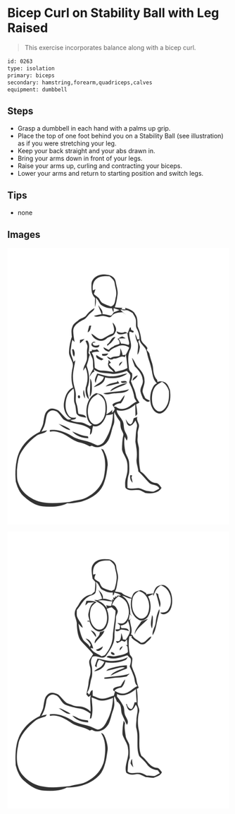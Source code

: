 # Bicep Curl on Stability Ball with Leg Raised
> This exercise incorporates balance along with a bicep curl.

``` 
id: 0263 
type: isolation 
primary: biceps 
secondary: hamstring,forearm,quadriceps,calves 
equipment: dumbbell 
``` 

## Steps

 - Grasp a dumbbell in each hand with a palms up grip.
 - Place the top of one foot behind you on a Stability Ball (see illustration) as if you were stretching your leg.
 - Keep your back straight and your abs drawn in.
 - Bring your arms down in front of your legs.
 - Raise your arms up, curling and contracting your biceps.
 - Lower your arms and return to starting position and switch legs.

## Tips

 - none

## Images

![](../svg/0263-relaxation.svg)

![](../svg/0263-tension.svg)
